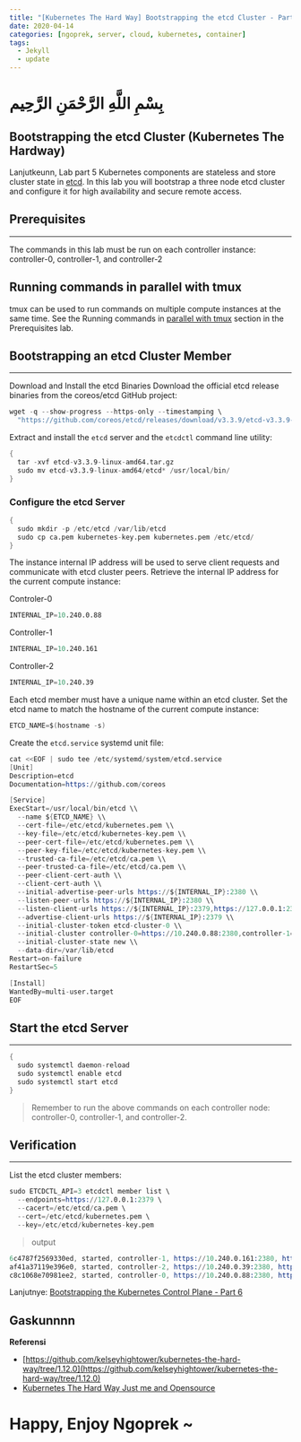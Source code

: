 ```yaml
---
title: "[Kubernetes The Hard Way] Bootstrapping the etcd Cluster - Part 5"
date: 2020-04-14
categories: [ngoprek, server, cloud, kubernetes, container]
tags:
  - Jekyll
  - update
---
```

# بِسْمِ اللَّهِ الرَّحْمَنِ الرَّحِيم
## Bootstrapping the etcd Cluster (Kubernetes The Hardway)

Lanjutkeunn, Lab part 5
Kubernetes components are stateless and store cluster state in [etcd](https://github.com/coreos/etcd). In this lab you will bootstrap a three node etcd cluster and configure it for high availability and secure remote access.

## Prerequisites
---
The commands in this lab must be run on each controller instance: controller-0, controller-1, and controller-2

## Running commands in parallel with tmux
tmux can be used to run commands on multiple compute instances at the same time. See the Running commands in [parallel with tmux](https://blog.amjith.com/synchronize-panes-in-tmux) section in the Prerequisites lab.

## Bootstrapping an etcd Cluster Member
---
Download and Install the etcd Binaries
Download the official etcd release binaries from the coreos/etcd GitHub project:

```s
wget -q --show-progress --https-only --timestamping \
  "https://github.com/coreos/etcd/releases/download/v3.3.9/etcd-v3.3.9-linux-amd64.tar.gz"
```
Extract and install the `etcd` server and the `etcdctl` command line utility:
```s
{
  tar -xvf etcd-v3.3.9-linux-amd64.tar.gz
  sudo mv etcd-v3.3.9-linux-amd64/etcd* /usr/local/bin/
}
```

### Configure the etcd Server
```s
{
  sudo mkdir -p /etc/etcd /var/lib/etcd
  sudo cp ca.pem kubernetes-key.pem kubernetes.pem /etc/etcd/
}
```

The instance internal IP address will be used to serve client requests and communicate with etcd cluster peers. Retrieve the internal IP address for the current compute instance:

Controler-0
```s
INTERNAL_IP=10.240.0.88
```
Controller-1
```s
INTERNAL_IP=10.240.161
```
Controller-2
```s
INTERNAL_IP=10.240.39
```

Each etcd member must have a unique name within an etcd cluster. Set the etcd name to match the hostname of the current compute instance:
```s
ETCD_NAME=$(hostname -s)
```

Create the `etcd.service` systemd unit file:
```s
cat <<EOF | sudo tee /etc/systemd/system/etcd.service
[Unit]
Description=etcd
Documentation=https://github.com/coreos

[Service]
ExecStart=/usr/local/bin/etcd \\
  --name ${ETCD_NAME} \\
  --cert-file=/etc/etcd/kubernetes.pem \\
  --key-file=/etc/etcd/kubernetes-key.pem \\
  --peer-cert-file=/etc/etcd/kubernetes.pem \\
  --peer-key-file=/etc/etcd/kubernetes-key.pem \\
  --trusted-ca-file=/etc/etcd/ca.pem \\
  --peer-trusted-ca-file=/etc/etcd/ca.pem \\
  --peer-client-cert-auth \\
  --client-cert-auth \\
  --initial-advertise-peer-urls https://${INTERNAL_IP}:2380 \\
  --listen-peer-urls https://${INTERNAL_IP}:2380 \\
  --listen-client-urls https://${INTERNAL_IP}:2379,https://127.0.0.1:2379 \\
  --advertise-client-urls https://${INTERNAL_IP}:2379 \\
  --initial-cluster-token etcd-cluster-0 \\
  --initial-cluster controller-0=https://10.240.0.88:2380,controller-1=https://10.240.0.161:2380,controller-2=https://10.240.0.39:2380 \\
  --initial-cluster-state new \\
  --data-dir=/var/lib/etcd
Restart=on-failure
RestartSec=5

[Install]
WantedBy=multi-user.target
EOF
```

## Start the etcd Server
---
```s
{
  sudo systemctl daemon-reload
  sudo systemctl enable etcd
  sudo systemctl start etcd
}
```
> Remember to run the above commands on each controller node: controller-0, controller-1, and controller-2.

## Verification
---
List the etcd cluster members:
```s
sudo ETCDCTL_API=3 etcdctl member list \
  --endpoints=https://127.0.0.1:2379 \
  --cacert=/etc/etcd/ca.pem \
  --cert=/etc/etcd/kubernetes.pem \
  --key=/etc/etcd/kubernetes-key.pem
```
> output
```s
6c4787f2569330ed, started, controller-1, https://10.240.0.161:2380, https://10.240.0.161:2379
af41a37119e396e0, started, controller-2, https://10.240.0.39:2380, https://10.240.0.39:2379
c8c1068e70981ee2, started, controller-0, https://10.240.0.88:2380, https://10.240.0.88:2379
```

Lanjutnye: [Bootstrapping the Kubernetes Control Plane - Part 6](https://ammarun.my.id/ngoprek/server/cloud/kubernetes/container/kubernetes-Bootstrapping-the-Kubernetes-Control-Plane-Part6/)

## Gaskunnnn

**Referensi**
* [https://github.com/kelseyhightower/kubernetes-the-hard-way/tree/1.12.0](https://github.com/kelseyhightower/kubernetes-the-hard-way/tree/1.12.0)
* [Kubernetes The Hard Way Just me and Opensource](https://www.youtube.com/watch?v=2bVK-e-GuYI&t=560s)

# Happy,  Enjoy Ngoprek ~
